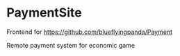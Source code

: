 # PaymentSite
Frontend for https://github.com/blueflyingpanda/Payment

Remote payment system for economic game